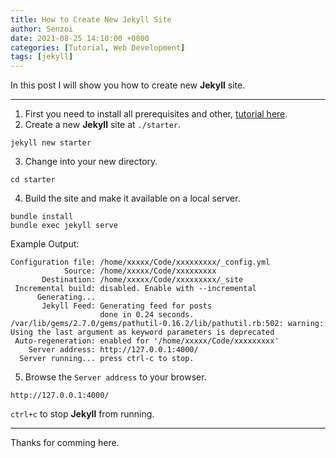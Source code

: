 ```yaml
---
title: How to Create New Jekyll Site
author: Senzoi
date: 2021-08-25 14:10:00 +0800
categories: [Tutorial, Web Development]
tags: [jekyll]
---
```


In this post I will show you how to create new **Jekyll** site.

---

1. First you need to install all prerequisites and other, [tutorial here](how-to-install-jekyll-and-bundler-and-gem-on-ubuntu.html).
2. Create a new **Jekyll** site at `./starter`. 
```terminal
jekyll new starter
```
3. Change into your new directory.
```terminal
cd starter
```
4. Build the site and make it available on a local server.
```terminal
bundle install
bundle exec jekyll serve
```
Example Output:
```terminal
Configuration file: /home/xxxxx/Code/xxxxxxxxx/_config.yml
            Source: /home/xxxxx/Code/xxxxxxxxx
       Destination: /home/xxxxx/Code/xxxxxxxxx/_site
 Incremental build: disabled. Enable with --incremental
      Generating... 
       Jekyll Feed: Generating feed for posts
                    done in 0.24 seconds.
/var/lib/gems/2.7.0/gems/pathutil-0.16.2/lib/pathutil.rb:502: warning: Using the last argument as keyword parameters is deprecated
 Auto-regeneration: enabled for '/home/xxxxx/Code/xxxxxxxxx'
    Server address: http://127.0.0.1:4000/
  Server running... press ctrl-c to stop.
```
5. Browse the `Server address` to your browser.
```
http://127.0.0.1:4000/
```
`ctrl+c` to stop **Jekyll** from running.

---

Thanks for comming here.